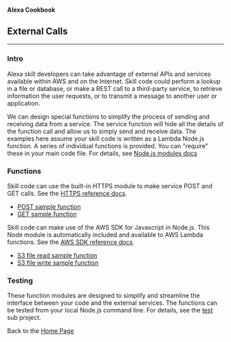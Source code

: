 #### Alexa Cookbook
## External Calls <a id="title"></a>
<hr />

### Intro <a id="intro"></a>
Alexa skill developers can take advantage of external APIs and services available within AWS and on the Internet.
Skill code could perform a lookup in a file or database, or make a REST call to a third-party service, to retrieve information the user requests, or to transmit a message to another user or application.

We can design special functions to simplify the process of sending and receiving data from a service.  The service function will hide all the details of the function call and allow us to simply send and receive data.
The examples here assume your skill code is written as a Lambda Node.js function.
A series of individual functions is provided.  You can "require" these in your main code file.  For details, see [Node.js modules docs](https://nodejs.org/api/modules.html)




### Functions
Skill code can use the built-in HTTPS module to make service POST and GET calls.
See the [HTTPS reference docs](https://nodejs.org/api/https.html).
+ [POST sample function](httpsPost.js)
+ [GET sample function](httpsGet.js)


Skill code can make use of the AWS SDK for Javascript in Node.js.  This Node module is automatically included and available to AWS Lambda functions.
See the [AWS SDK reference docs](https://aws.amazon.com/sdk-for-node-js/).
+ [S3 file read sample function](s3fileRead.js)
+ [S3 file write sample function](s3fileWrite.js)


### Testing
These function modules are designed to simplify and streamline the interface between your code and the external services.
The functions can be tested from your local Node.js command line.
For details, see the [test](test#title) sub project.


Back to the [Home Page](../README.md#title)

